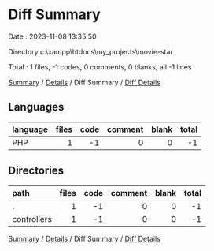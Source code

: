 # Diff Summary

Date : 2023-11-08 13:35:50

Directory c:\\xampp\\htdocs\\my_projects\\movie-star

Total : 1 files,  -1 codes, 0 comments, 0 blanks, all -1 lines

[Summary](results.md) / [Details](details.md) / Diff Summary / [Diff Details](diff-details.md)

## Languages
| language | files | code | comment | blank | total |
| :--- | ---: | ---: | ---: | ---: | ---: |
| PHP | 1 | -1 | 0 | 0 | -1 |

## Directories
| path | files | code | comment | blank | total |
| :--- | ---: | ---: | ---: | ---: | ---: |
| . | 1 | -1 | 0 | 0 | -1 |
| controllers | 1 | -1 | 0 | 0 | -1 |

[Summary](results.md) / [Details](details.md) / Diff Summary / [Diff Details](diff-details.md)
